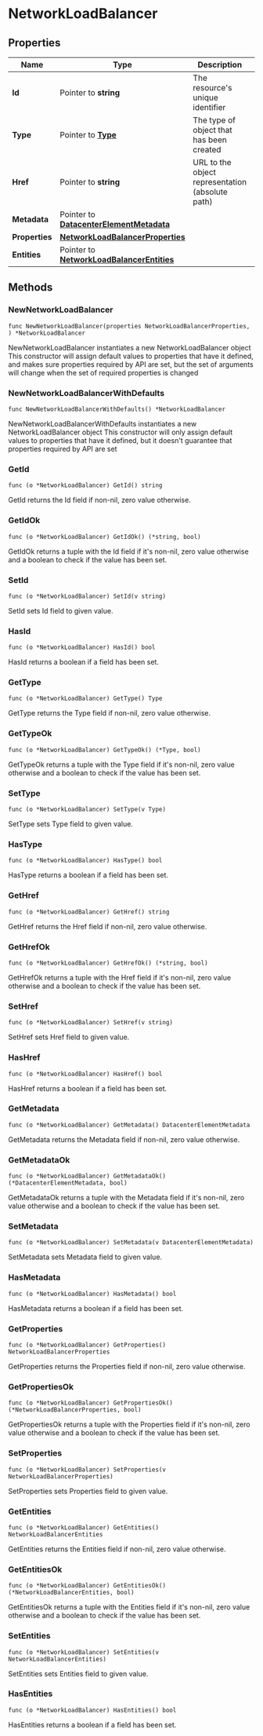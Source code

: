 # NetworkLoadBalancer

## Properties

|Name | Type | Description | Notes|
|------------ | ------------- | ------------- | -------------|
|**Id** | Pointer to **string** | The resource&#39;s unique identifier | [optional] [readonly] |
|**Type** | Pointer to [**Type**](Type.md) | The type of object that has been created | [optional] |
|**Href** | Pointer to **string** | URL to the object representation (absolute path) | [optional] [readonly] |
|**Metadata** | Pointer to [**DatacenterElementMetadata**](DatacenterElementMetadata.md) |  | [optional] |
|**Properties** | [**NetworkLoadBalancerProperties**](NetworkLoadBalancerProperties.md) |  | |
|**Entities** | Pointer to [**NetworkLoadBalancerEntities**](NetworkLoadBalancerEntities.md) |  | [optional] |

## Methods

### NewNetworkLoadBalancer

`func NewNetworkLoadBalancer(properties NetworkLoadBalancerProperties, ) *NetworkLoadBalancer`

NewNetworkLoadBalancer instantiates a new NetworkLoadBalancer object
This constructor will assign default values to properties that have it defined,
and makes sure properties required by API are set, but the set of arguments
will change when the set of required properties is changed

### NewNetworkLoadBalancerWithDefaults

`func NewNetworkLoadBalancerWithDefaults() *NetworkLoadBalancer`

NewNetworkLoadBalancerWithDefaults instantiates a new NetworkLoadBalancer object
This constructor will only assign default values to properties that have it defined,
but it doesn't guarantee that properties required by API are set

### GetId

`func (o *NetworkLoadBalancer) GetId() string`

GetId returns the Id field if non-nil, zero value otherwise.

### GetIdOk

`func (o *NetworkLoadBalancer) GetIdOk() (*string, bool)`

GetIdOk returns a tuple with the Id field if it's non-nil, zero value otherwise
and a boolean to check if the value has been set.

### SetId

`func (o *NetworkLoadBalancer) SetId(v string)`

SetId sets Id field to given value.

### HasId

`func (o *NetworkLoadBalancer) HasId() bool`

HasId returns a boolean if a field has been set.

### GetType

`func (o *NetworkLoadBalancer) GetType() Type`

GetType returns the Type field if non-nil, zero value otherwise.

### GetTypeOk

`func (o *NetworkLoadBalancer) GetTypeOk() (*Type, bool)`

GetTypeOk returns a tuple with the Type field if it's non-nil, zero value otherwise
and a boolean to check if the value has been set.

### SetType

`func (o *NetworkLoadBalancer) SetType(v Type)`

SetType sets Type field to given value.

### HasType

`func (o *NetworkLoadBalancer) HasType() bool`

HasType returns a boolean if a field has been set.

### GetHref

`func (o *NetworkLoadBalancer) GetHref() string`

GetHref returns the Href field if non-nil, zero value otherwise.

### GetHrefOk

`func (o *NetworkLoadBalancer) GetHrefOk() (*string, bool)`

GetHrefOk returns a tuple with the Href field if it's non-nil, zero value otherwise
and a boolean to check if the value has been set.

### SetHref

`func (o *NetworkLoadBalancer) SetHref(v string)`

SetHref sets Href field to given value.

### HasHref

`func (o *NetworkLoadBalancer) HasHref() bool`

HasHref returns a boolean if a field has been set.

### GetMetadata

`func (o *NetworkLoadBalancer) GetMetadata() DatacenterElementMetadata`

GetMetadata returns the Metadata field if non-nil, zero value otherwise.

### GetMetadataOk

`func (o *NetworkLoadBalancer) GetMetadataOk() (*DatacenterElementMetadata, bool)`

GetMetadataOk returns a tuple with the Metadata field if it's non-nil, zero value otherwise
and a boolean to check if the value has been set.

### SetMetadata

`func (o *NetworkLoadBalancer) SetMetadata(v DatacenterElementMetadata)`

SetMetadata sets Metadata field to given value.

### HasMetadata

`func (o *NetworkLoadBalancer) HasMetadata() bool`

HasMetadata returns a boolean if a field has been set.

### GetProperties

`func (o *NetworkLoadBalancer) GetProperties() NetworkLoadBalancerProperties`

GetProperties returns the Properties field if non-nil, zero value otherwise.

### GetPropertiesOk

`func (o *NetworkLoadBalancer) GetPropertiesOk() (*NetworkLoadBalancerProperties, bool)`

GetPropertiesOk returns a tuple with the Properties field if it's non-nil, zero value otherwise
and a boolean to check if the value has been set.

### SetProperties

`func (o *NetworkLoadBalancer) SetProperties(v NetworkLoadBalancerProperties)`

SetProperties sets Properties field to given value.


### GetEntities

`func (o *NetworkLoadBalancer) GetEntities() NetworkLoadBalancerEntities`

GetEntities returns the Entities field if non-nil, zero value otherwise.

### GetEntitiesOk

`func (o *NetworkLoadBalancer) GetEntitiesOk() (*NetworkLoadBalancerEntities, bool)`

GetEntitiesOk returns a tuple with the Entities field if it's non-nil, zero value otherwise
and a boolean to check if the value has been set.

### SetEntities

`func (o *NetworkLoadBalancer) SetEntities(v NetworkLoadBalancerEntities)`

SetEntities sets Entities field to given value.

### HasEntities

`func (o *NetworkLoadBalancer) HasEntities() bool`

HasEntities returns a boolean if a field has been set.



